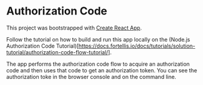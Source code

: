 # Authorization Code

This project was bootstrapped with [Create React App](https://github.com/facebookincubator/create-react-app).

Follow the tutorial on how to build and run this app locally on the (Node.js Authorization Code Tutorial)[https://docs.fortellis.io/docs/tutorials/solution-tutorial/authorization-code-flow-tutorial/].

The app performs the authorization code flow to acquire an authorization code and then uses that code to get an authorization token. You can see the authorization toke in the browser console and on the command line.
